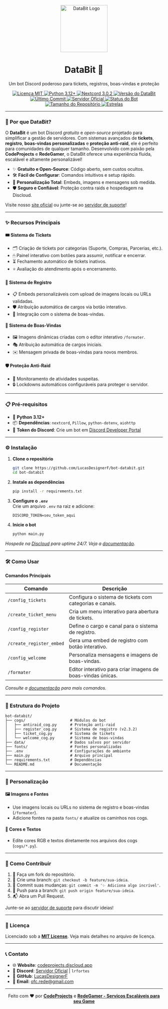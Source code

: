 <p align="center">
  <img src="https://imgur.com/MMvOfe1.png" alt="DataBit Logo" width="150"/>
</p>

<h1 align="center">DataBit 🤖</h1>
<p align="center">Um bot Discord poderoso para tickets, registros, boas-vindas e proteção</p>

<p align="center">
  <a href="https://github.com/LucasDesignerF/bot-databit/blob/main/LICENSE">
    <img src="https://img.shields.io/github/license/LucasDesignerF/bot-databit?style=flat-square&color=brightgreen&cacheSeconds=0" alt="Licença MIT"/>
  </a>
  <a href="https://www.python.org/">
    <img src="https://img.shields.io/badge/Python-3.12+-3776AB?style=flat-square&logo=python" alt="Python 3.12+"/>
  </a>
  <a href="https://nextcord.readthedocs.io/">
    <img src="https://img.shields.io/badge/Nextcord-3.0.2-7289DA?style=flat-square&logo=discord" alt="Nextcord 3.0.2"/>
  </a>
  <a href="https://github.com/LucasDesignerF/bot-databit/releases">
    <img src="https://img.shields.io/badge/Version-v2.3.2-orange?style=flat-square" alt="Versão do DataBit"/>
  </a>
  <a href="https://github.com/LucasDesignerF/bot-databit/commits/main">
    <img src="https://img.shields.io/github/last-commit/LucasDesignerF/bot-databit?style=flat-square&color=purple" alt="Último Commit"/>
  </a>
  <a href="https://discord.gg/AhcHfUpNeM">
    <img src="https://img.shields.io/badge/Discord-Join%20Us-5865F2?style=flat-square&logo=discord" alt="Servidor Oficial"/>
  </a>
  <a href="https://github.com/LucasDesignerF/bot-databit">
    <img src="https://img.shields.io/badge/Status-Online-00FF00?style=flat-square" alt="Status do Bot"/>
  </a>
  <a href="https://github.com/LucasDesignerF/bot-databit">
    <img src="https://img.shields.io/github/repo-size/LucasDesignerF/bot-databit?style=flat-square&color=blue" alt="Tamanho do Repositório"/>
  </a>
  <a href="https://github.com/LucasDesignerF/bot-databit/stargazers">
    <img src="https://img.shields.io/github/stars/LucasDesignerF/bot-databit?style=flat-square&color=yellow" alt="Estrelas"/>
  </a>
</p>

---

### 🌟 Por que DataBit?

O **DataBit** é um bot Discord *gratuito* e *open-source* projetado para simplificar a gestão de servidores. Com sistemas avançados de **tickets**, **registro**, **boas-vindas personalizadas** e **proteção anti-raid**, ele é perfeito para comunidades de qualquer tamanho. Desenvolvido com paixão pela **CodeProjects** e **RedeGamer**, o DataBit oferece uma experiência fluida, escalável e altamente personalizável!

- ✨ **Gratuito e Open-Source**: Código aberto, sem custos ocultos.
- 🛠️ **Fácil de Configurar**: Comandos intuitivos e setup rápido.
- 🎨 **Personalização Total**: Embeds, imagens e mensagens sob medida.
- 🛡️ **Seguro e Confiável**: Proteção contra raids e hospedagem na Discloud.

Visite nosso [site oficial](https://databit-freebot.redebots.shop/) ou junte-se ao [servidor de suporte](https://discord.gg/AhcHfUpNeM)!

---

### ✨ Recursos Principais

#### 🎟 Sistema de Tickets
- 🗂 Criação de tickets por categorias (Suporte, Compras, Parcerias, etc.).
- 🖱 Painel interativo com botões para assumir, notificar e encerrar.
- ⏳ Fechamento automático de tickets inativos.
- ⭐ Avaliação do atendimento após o encerramento.

#### 📝 Sistema de Registro
- 📋 Embeds personalizáveis com upload de imagens locais ou URLs validadas.
- 🛡 Atribuição automática de cargos via botão interativo.
- 🔗 Integração com o sistema de boas-vindas.

#### 🎉 Sistema de Boas-Vindas
- 🖼 Imagens dinâmicas criadas com o editor interativo `/formater`.
- 🎭 Atribuição automática de cargos iniciais.
- ✉️ Mensagem privada de boas-vindas para novos membros.

#### 🛡️ Proteção Anti-Raid
- 🚨 Monitoramento de atividades suspeitas.
- 🔒 Lockdowns automáticos configuráveis para proteger o servidor.

---

### 📋 Pré-requisitos

- 🐍 **Python 3.12+**
- 📦 **Dependências**: `nextcord`, `Pillow`, `python-dotenv`, `aiohttp`
- 🔑 **Token do Discord**: Crie um bot em [Discord Developer Portal](https://discord.com/developers/applications)

---

### ⚙️ Instalação

1. **Clone o repositório**  
   ```bash
   git clone https://github.com/LucasDesignerF/bot-databit.git
   cd bot-databit
   ```

2. **Instale as dependências**  
   ```bash
   pip install -r requirements.txt
   ```

3. **Configure o `.env`**  
   Crie um arquivo `.env` na raiz e adicione:  
   ```env
   DISCORD_TOKEN=seu_token_aqui
   ```

4. **Inicie o bot**  
   ```bash
   python main.py
   ```

*Hospede na [Discloud](https://discloud.app/) para uptime 24/7. Veja a [documentação](https://github.com/LucasDesignerF/bot-databit).*

---

### 🛠 Como Usar

#### Comandos Principais
| **Comando**                | **Descrição**                                              |
|----------------------------|------------------------------------------------------------|
| `/config_tickets`          | Configura o sistema de tickets com categorias e canais.     |
| `/create_ticket_menu`      | Cria um menu interativo para abertura de tickets.           |
| `/config_register`         | Define o cargo e canal para o sistema de registro.          |
| `/create_register_embed`   | Gera uma embed de registro com botão interativo.           |
| `/config_welcome`          | Personaliza mensagens e imagens de boas-vindas.             |
| `/formater`                | Editor interativo para criar imagens de boas-vindas únicas. |

*Consulte a [documentação](https://docs.codeprojects.discloud.app/) para mais comandos.*

---

### 📂 Estrutura do Projeto

```
bot-databit/
├── cogs/                    # Módulos do bot
│   ├── antiraid_cog.py      # Proteção anti-raid
│   ├── register_cog.py      # Sistema de registro (v2.3.2)
│   ├── ticket_cog.py        # Sistema de tickets
│   └── welcome_cog.py       # Sistema de boas-vindas
├── data/                    # Dados salvos por servidor
├── fonts/                   # Fontes personalizadas
├── .env                     # Configurações do ambiente
├── main.py                  # Arquivo principal
├── requirements.txt         # Dependências
└── README.md                # Documentação
```

---

### 🎨 Personalização

#### 🖼 Imagens e Fontes
- Use imagens locais ou URLs no sistema de registro e boas-vindas (`/formater`).
- Adicione fontes na pasta `fonts/` e atualize os caminhos nos cogs.

#### 🌈 Cores e Textos
- Edite cores RGB e textos diretamente nos arquivos dos cogs (`cogs/*.py`).

---

### 🤝 Como Contribuir

1. 🍴 Faça um fork do repositório.
2. 🌿 Crie uma branch: `git checkout -b feature/sua-ideia`.
3. 💾 Commit suas mudanças: `git commit -m '✨ Adiciona algo incrível'`.
4. 🚀 Push para a branch: `git push origin feature/sua-ideia`.
5. 📬 Abra um Pull Request.

Junte-se ao [servidor de suporte](https://discord.gg/AhcHfUpNeM) para discutir ideias!

---

### 📜 Licença

Licenciado sob a **[MIT License](LICENSE)**. Veja mais detalhes no arquivo de licença.

---

### 📞 Contato

- 🌐 **Website**: [codeprojects.discloud.app](https://databit-freebot.redebots.shop/)
- 💬 **Discord**: [Servidor Oficial](https://discord.gg/AhcHfUpNeM) | `lrfortes`
- 🐙 **GitHub**: [LucasDesignerF](https://github.com/LucasDesignerF)
- 📧 **Email**: [ofc.rede@gmail.com](mailto:ofc.rede@gmail.com)

---

<p align="center">
  Feito com ❤️ por <strong><a href="https://codeprojects.discloud.app/">CodeProjects</a></strong> e <strong><a href="https://discord.gg/x74fnzcz2S">RedeGamer - Serviços Escaláveis para seu Game</a></strong>
</p>
